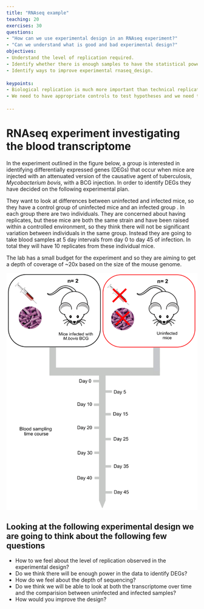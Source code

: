```yaml
---
title: "RNAseq example"
teaching: 20
exercises: 30
questions:
- "How can we use experimental design in an RNAseq experiment?"
- "Can we understand what is good and bad experimental design?"
objectives:
- Understand the level of replication required.
- Identify whether there is enough samples to have the statistical power to answer the question.
- Identify ways to improve experimental rnaseq_design.

keypoints:
- Biological replication is much more important than technical replication in giving the experimental design power. Technical replication is still better than no replication.  
- We need to have appropriate controls to test hypotheses and we need to be aware of confounding variables in our designs.

---
```



# RNAseq experiment investigating the blood transcriptome


In the experiment outlined in the figure below, a group is interested in identifying differentially expressed genes (DEGs) that occur when mice are injected with an attenuated version of the causative agent of tuberculosis, *Mycobacterium bovis*, with a BCG injection. In order to identify DEGs they have decided on the following experimental plan.

They want to look at differences between uninfected and infected mice, so they have a control group of uninfected mice and an infected group . In each group there are two individuals. They are concerned about having replicates, but these mice are both the same strain and have been raised within a controlled environment, so they think there will not be significant variation between individuals in the same group. Instead they are going to take blood samples at 5 day intervals from day 0 to day 45 of infection. In total they will have 10 replicates from these individual mice.

The lab has a small budget for the experiment and so they are aiming to get a depth of coverage of ~20x based on the size of the mouse genome.  


![rnaseq_design](../fig/mouse_diagram.png)

## Looking at the following experimental design we are going to think about the following few questions

- How to we feel about the level of replication observed in the experimental design?
- Do we think there will be enough power in the data to identify DEGs?
- How do we feel about the depth of sequencing?
- Do we think we will be able to look at both the transcriptome over time and the comparision between uninfected and infected samples?
- How would you improve the design?
